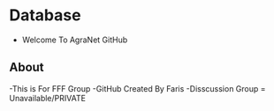 # Database
- Welcome To AgraNet GitHub

## About
-This is For FFF Group
-GitHub Created By Faris
-Disscussion Group = Unavailable/PRIVATE

